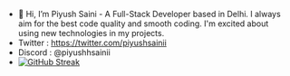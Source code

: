 - 👋 Hi, I’m Piyush Saini - A Full-Stack Developer based in Delhi. I always aim for the best code quality and smooth coding. I'm excited about using new technologies in my projects.
- Twitter : https://twitter.com/piyushsainii
- Discord : @piyushhsainii
- <a href="https://git.io/streak-stats"><img src="https://github-readme-streak-stats.herokuapp.com?user=piyushhsainii" alt="GitHub Streak" /></a>

